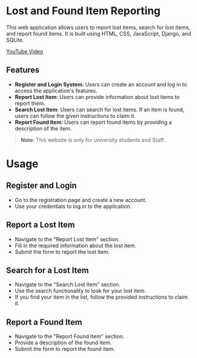 # Lost and Found Item Reporting

This web application allows users to report lost items, search for lost items, and report found items. It is built using HTML, CSS, JavaScript, Django, and SQLite.

<a href="https://www.youtube.com/watch?v=clj_6vDFsmo&t=50s">YouTube Video</a>

## Features

- **Register and Login System**: Users can create an account and log in to access the application's features.
- **Report Lost Item**: Users can provide information about lost items to report them.
- **Search Lost Item**: Users can search for lost items. If an item is found, users can follow the given instructions to claim it.
- **Report Found Item**: Users can report found items by providing a description of the item.

> **Note**: This website is only for university students and Staff.
> 
# Usage

## Register and Login

- Go to the registration page and create a new account.
- Use your credentials to log in to the application.

## Report a Lost Item

- Navigate to the "Report Lost Item" section.
- Fill in the required information about the lost item.
- Submit the form to report the lost item.

## Search for a Lost Item

- Navigate to the "Search Lost Item" section.
- Use the search functionality to look for your lost item.
- If you find your item in the list, follow the provided instructions to claim it.

## Report a Found Item

- Navigate to the "Report Found Item" section.
- Provide a description of the found item.
- Submit the form to report the found item.


